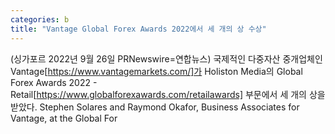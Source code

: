 ```yaml
---
categories: b
title: "Vantage Global Forex Awards 2022에서 세 개의 상 수상"
---
```

(싱가포르 2022년 9월 26일 PRNewswire=연합뉴스) 국제적인 다중자산 중개업체인 Vantage[https://www.vantagemarkets.com/]가 Holiston Media의 Global Forex Awards 2022 - Retail[https://www.globalforexawards.com/retailawards] 부문에서 세 개의 상을 받았다.     Stephen Solares and Raymond Okafor, Business Associates for Vantage, at the Global For